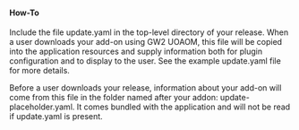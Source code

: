 #### How-To

Include the file update.yaml in the top-level directory of your release. When a user downloads your add-on using GW2 UOAOM, this file will be copied into the application resources and supply information both for plugin configuration and to display to the user. See the example update.yaml file for more details.

Before a user downloads your release, information about your add-on will come from this file in the folder named after your addon: update-placeholder.yaml. It comes bundled with the application and will not be read if update.yaml is present.